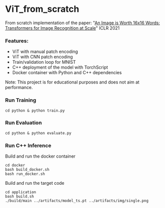 # ViT_from_scratch
From scratch implementation of the paper: "[An Image is Worth 16x16 Words: Transformers for Image Recognition at Scale](https://arxiv.org/pdf/2010.11929)" ICLR 2021

### Features:
- ViT with manual patch encoding
- ViT with CNN patch encoding
- Train/validation loop for MNIST
- C++ deployment of the model with TorchScript
- Docker container with Python and C++ dependencies

Note: This project is for educational purposes and does not aim at performance.

### Run Training
```
cd python & python train.py
```

### Run Evaluation
```
cd python & python evaluate.py
```


### Run C++ Inference
Build and run the docker container
```
cd docker
bash build_docker.sh
bash run_docker.sh
```
Build and run the target code
```
cd application
bash build.sh
./build/main ../artifacts/model_ts.pt ../artifacts/img/single.png
```
